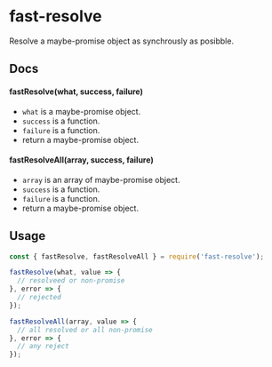 # fast-resolve

Resolve a maybe-promise object as synchrously as posibble.

## Docs

#### fastResolve(what, success, failure)

* `what` is a maybe-promise object.
* `success` is a function.
* `failure` is a function.
* return a maybe-promise object.

#### fastResolveAll(array, success, failure)

* `array` is an array of maybe-promise object.
* `success` is a function. 
* `failure` is a function.
* return a maybe-promise object.

## Usage

```js
const { fastResolve, fastResolveAll } = require('fast-resolve');

fastResolve(what, value => {
  // resolveed or non-promise
}, error => {
  // rejected
});

fastResolveAll(array, value => {
  // all resolved or all non-promise
}, error => {
  // any reject
});
```
